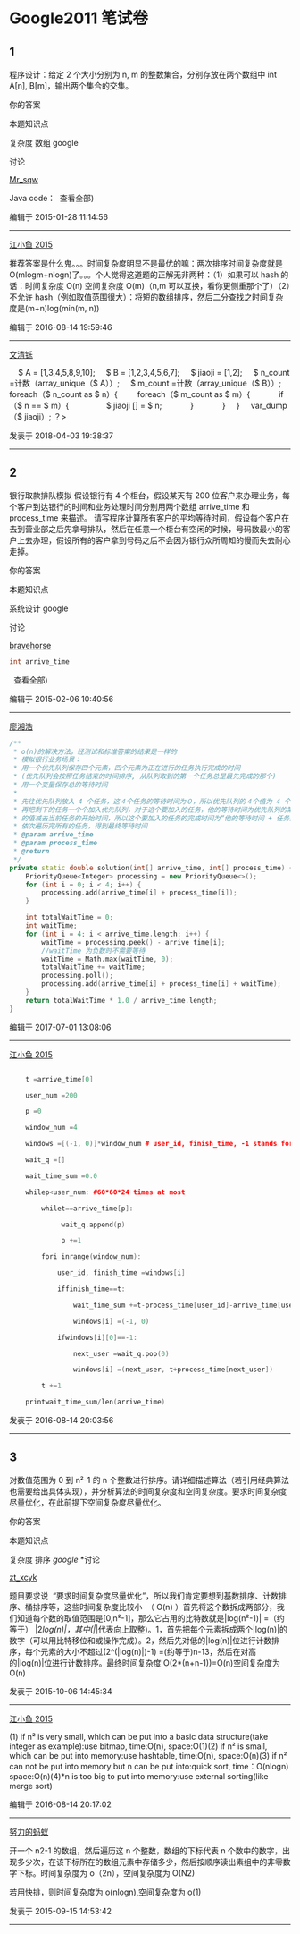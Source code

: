 # Google2011 笔试卷

## 1

程序设计：给定 2 个大小分别为 n, m 的整数集合，分别存放在两个数组中 int A[n], B[m]，输出两个集合的交集。

你的答案

本题知识点

复杂度 数组 google

讨论

[Mr_sqw](https://www.nowcoder.com/profile/657716)

Java code：  查看全部)

编辑于 2015-01-28 11:14:56

* * *

[江小鱼 2015](https://www.nowcoder.com/profile/427907)

推荐答案是什么鬼。。。时间复杂度明显不是最优的嘛：两次排序时间复杂度就是 O(mlogm+nlogn)了。。。个人觉得这道题的正解无非两种：（1）如果可以 hash 的话：时间复杂度 O(n) 空间复杂度 O(m)（n,m 可以互换，看你更侧重那个了）（2）不允许 hash（例如取值范围很大）：将短的数组排序，然后二分查找之时间复杂度是(m+n)log(min(m, n))

编辑于 2016-08-14 19:59:46

* * *

[文清铄](https://www.nowcoder.com/profile/8073979)

    $ A = [1,3,4,5,8,9,10];
    $ B = [1,2,3,4,5,6,7];
    $ jiaoji = [1,2];
    $ n_count =计数（array_unique（$ A））;
    $ m_count =计数（array_unique（$ B））;
    foreach（$ n_count as $ n）{
        foreach（$ m_count as $ m）{
            if（$ n == $ m）{
                $ jiaoji [] = $ n;
            }    
        }
    }
    var_dump（$ jiaoji）;
？>

发表于 2018-04-03 19:38:37

* * *

## 2

银行取款排队模拟
假设银行有 4 个柜台，假设某天有 200 位客户来办理业务，每个客户到达银行的时间和业务处理时间分别用两个数组 arrive_time 和 process_time 来描述。
请写程序计算所有客户的平均等待时间，假设每个客户在去到营业部之后先拿号排队，然后在任意一个柜台有空闲的时候，号码数最小的客户上去办理，假设所有的客户拿到号码之后不会因为银行众所周知的慢而失去耐心走掉。

你的答案

本题知识点

系统设计 google

讨论

[bravehorse](https://www.nowcoder.com/profile/1174)

```cpp
int arrive_time
```

  查看全部)

编辑于 2015-02-06 10:40:56

* * *

[廖湘浩](https://www.nowcoder.com/profile/8466225)

```cpp
/**
 * o(n)的解决方法，经测试和标准答案的结果是一样的
 * 模拟银行业务场景：
 * 用一个优先队列保存四个元素，四个元素为正在进行的任务执行完成的时间
 * (优先队列会按照任务结束的时间排序, 从队列取到的第一个任务总是最先完成的那个)
 * 用一个变量保存总的等待时间
 *
 * 先往优先队列放入 4 个任务，这４个任务的等待时间为０，所以优先队列的４个值为 4 个任务对应的到达时间和执行时间之和，
 * 再把剩下的任务一个个加入优先队列，对于这个要加入的任务，他的等待时间为优先队列的第一个元素（四个任务中最先完成的任务）
 * 的值减去当前任务的开始时间，所以这个要加入的任务的完成时间为“他的等待时间 + 任务到达时间 +　任务执行时间”
 * 依次遍历完所有的任务，得到最终等待时间
 * @param arrive_time
 * @param process_time
 * @return
 */
private static double solution(int[] arrive_time, int[] process_time) {
    PriorityQueue<Integer> processing = new PriorityQueue<>();
    for (int i = 0; i < 4; i++) {
        processing.add(arrive_time[i] + process_time[i]);
    }

    int totalWaitTime = 0;
    int waitTime;
    for (int i = 4; i < arrive_time.length; i++) {
        waitTime = processing.peek() - arrive_time[i];
        //waitTime 为负数时不需要等待
        waitTime = Math.max(waitTime, 0);
        totalWaitTime += waitTime;
        processing.poll();
        processing.add(arrive_time[i] + process_time[i] + waitTime);
    }
    return totalWaitTime * 1.0 / arrive_time.length;
}
```

编辑于 2017-07-01 13:08:06

* * *

[江小鱼 2015](https://www.nowcoder.com/profile/427907)

```cpp

	t =arrive_time[0]

	user_num =200

	p =0

	window_num =4

	windows =[(-1, 0)]*window_num # user_id, finish_time, -1 stands for nobody here

	wait_q =[]

	wait_time_sum =0.0

	whilep<user_num: #60*60*24 times at most

	    whilet==arrive_time[p]:

	         wait_q.append(p)

	         p +=1

	    fori inrange(window_num):

	        user_id, finish_time =windows[i]

	        iffinish_time==t:

	            wait_time_sum +=t-process_time[user_id]-arrive_time[user_id]

	            windows[i] =(-1, 0)

	        ifwindows[i][0]==-1:

	            next_user =wait_q.pop(0)

	            windows[i] =(next_user, t+process_time[next_user])

	    t +=1

	printwait_time_sum/len(arrive_time)

```

发表于 2016-08-14 20:03:56

* * *

## 3

对数值范围为 0 到 n²-1 的 n 个整数进行排序。请详细描述算法（若引用经典算法也需要给出具体实现），并分析算法的时间复杂度和空间复杂度。要求时间复杂度尽量优化，在此前提下空间复杂度尽量优化。

你的答案

本题知识点

复杂度 排序 *google* *讨论

[zt_xcyk](https://www.nowcoder.com/profile/839070)

题目要求说  “要求时间复杂度尽量优化”，所以我们肯定要想到基数排序、计数排序、桶排序等，这些时间复杂度比较小  （ O(n) ）首先将这个数拆成两部分，我们知道每个数的取值范围是[0,n²-1]，那么它占用的比特数就是|log(n²-1)| =（约等于） |2*log(n)|，其中(|*|代表向上取整)。1，首先把每个元素拆成两个|log(n)|的数字（可以用比特移位和或操作完成）。2，然后先对低的|log(n)|位进行计数排序，每个元素的大小不超过(2^(|log(n)|)-1) =(约等于)n-13，然后在对高的|log(n)|位进行计数排序。最终时间复杂度 O(2*(n+n-1))=O(n)空间复杂度为 O(n)

发表于 2015-10-06 14:45:34

* * *

[江小鱼 2015](https://www.nowcoder.com/profile/427907)

(1) if n² is very small, which can be put into a basic data structure(take integer as example):use bitmap, time:O(n), space:O(1)(2) if n² is small, which can be put into memory:use hashtable, time:O(n), space:O(n)(3) if n² can not be put into memory but n can be put into:quick sort, time：O(nlogn) space:O(n)(4)*n is too big to put into memory:use external sorting(like merge sort)

编辑于 2016-08-14 20:17:02

* * *

[努力的蚂蚁](https://www.nowcoder.com/profile/215665)

开一个 n2-1 的数组，然后遍历这 n 个整数，数组的下标代表 n 个数中的数字，出现多少次，在该下标所在的数组元素中存储多少，然后按顺序读出素组中的非零数字下标。时间复杂度为 o（2n），空间复杂度为 O(N2) </div> <div> 若用快排，则时间复杂度为 o(nlogn),空间复杂度为 o(1) 

发表于 2015-09-15 14:53:42

* * **